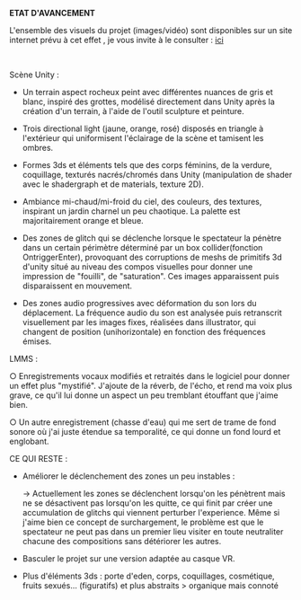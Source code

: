 **ETAT D'AVANCEMENT**

L'ensemble des visuels du projet (images/vidéo) sont disponibles sur un site internet prévu à cet effet , je vous invite à le consulter : [ici](https://venusoide.myportfolio.com/)

    

Scène Unity :

- Un terrain aspect rocheux peint avec différentes nuances de gris et blanc, inspiré des grottes, modélisé directement dans Unity après la création d'un terrain, à l'aide de l'outil sculpture et peinture.

- Trois directional light (jaune, orange, rosé) disposés en triangle à l'extérieur qui  uniformisent l'éclairage de la scène et tamisent les ombres.

- Formes 3ds et éléments tels que des corps féminins, de la verdure, coquillage, texturés nacrés/chromés dans Unity (manipulation de shader avec le shadergraph et de materials, texture 2D).

- Ambiance mi-chaud/mi-froid du ciel, des couleurs, des textures, inspirant un jardin charnel un peu chaotique. La palette est majoritairement orange et bleue.

- Des zones de glitch qui se déclenche lorsque le spectateur la pénètre dans un certain périmètre déterminé par un box collider(fonction OntriggerEnter), provoquant des corruptions de meshs de primitifs 3d d'unity situé au niveau des compos visuelles pour donner une impression de "fouilli", de "saturation". Ces images apparaissent puis disparaissent en mouvement. 

- Des zones audio progressives avec déformation du son lors du déplacement. La fréquence audio du son est analysée puis retranscrit visuellement par les images fixes, réalisées dans illustrator, qui changent de position (unihorizontale) en fonction des fréquences émises.

LMMS : 

○ Enregistrements vocaux modifiés et retraités dans le logiciel pour donner un effet plus "mystifié". J'ajoute de la réverb, de l'écho, et rend ma voix plus grave, ce qu'il lui donne un aspect un peu tremblant étouffant que j'aime bien. 

○ Un autre enregistrement (chasse d'eau) qui me sert de trame de fond sonore où j'ai juste étendue sa temporalité, ce qui donne un fond lourd et englobant.

CE QUI RESTE :

- Améliorer le déclenchement des zones un peu instables :
  
  -> Actuellement les zones se déclenchent lorsqu'on les pénètrent mais ne se désactivent pas lorsqu'on les quitte, ce qui finit par créer une accumulation de glitchs qui viennent perturber l'experience. Même si j'aime bien ce concept de surchargement, le problème est que le spectateur ne peut pas dans un premier lieu visiter en toute neutraliter chacune des compositions sans détériorer les autres.

- Basculer le projet sur une version adaptée au casque VR.

- Plus d'éléments 3ds : porte d'eden, corps, coquillages, cosmétique, fruits sexués... (figuratifs) et plus abstraits &gt; organique mais connoté
